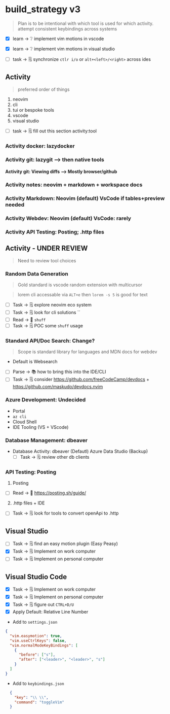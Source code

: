 # build_strategy v3

> Plan is to be intentional with which tool is used for which activity. attempt consistent keybindings across systems

- [x] learn -> ❔ implement vim motions in vscode
- [x] learn -> ❔ implement vim motions in visual studio

- [ ] task -> 🗒️ synchronize `ctlr i/o` or `alt+<left>/<right>` across ides

## Activity

> preferred order of things

1. neovim
2. cli
3. tui or bespoke tools
4. vscode
5. visual studio

- [ ] task -> 🗒️ fill out this section activity:tool

### Activity docker: lazydocker

### Activity git: lazygit --> then native tools

#### Activity git: Viewing diffs --> Mostly browser/github

### Activity notes: neovim + markdown + workspace docs

### Activity Markdown: Neovim (default) VsCode if tables+preview needed

### Activity Webdev: Neovim (default) VsCode: rarely

### Activity API Testing: Posting; .http files

## Activity - UNDER REVIEW

> Need to review tool choices

### Random Data Generation

> Gold standard is vscode random extension with multicursor

> lorem cli accessable via `ALT+e` then `lorem -s 5` is good for text

- [ ] Task -> 🗒️ explore neovim eco system
- [ ] Task -> 🗒️ look for cli solutions ``
- [ ] Read -> 📖 `shuff`
- [ ] Task -> 🗒️ POC some `shuff` usage

### Standard API/Doc Search: Change?

> Scope is standard library for languages and MDN docs for webdev

- Default is Websearch
- [ ] Parse -> 📚 how to bring this into the IDE/CLI
- [ ] Task -> 🗒️ consider https://github.com/freeCodeCamp/devdocs + https://github.com/maskudo/devdocs.nvim

### Azure Development: Undecided

- Portal
- `az cli`
- Cloud Shell
- IDE Tooling (VS + VScode)

### Database Management: dbeaver

- Database Activity: dbeaver (Defautl) Azure Data Studio (Backup)
  - [ ] Task -> 🗒️ review other db clients

### API Testing: Posting

1. Posting

- [ ] Read -> 📖 https://posting.sh/guide/

2. .http files + IDE

- [ ] Task -> 🗒️ look for tools to convert openApi to .http

## Visual Studio

- [ ] Task -> 🗒️ find an easy motion plugin (Easy Peasy)
- [x] Task -> 🗒️ Implement on work computer
- [ ] Task -> 🗒️ Implement on personal computer

## Visual Studio Code

- [x] Task -> 🗒️ Implement on work computer
- [x] Task -> 🗒️ Implement on personal computer
- [x] Task -> 🗒️ figure out `CTRL+D/U`
- [x] Apply Default: Relative Line Number

- Add to `settings.json`

```json
{
  "vim.easymotion": true,
  "vim.useCtrlKeys": false,
  "vim.normalModeKeyBindings": [
    {
      "before": ["s"],
      "after": ["<leader>", "<leader>", "s"]
    }
  ]
}
```

- Add to `keybindings.json`

```JSON
  {
    "key": "\\ \\",
    "command": "toggleVim"
  }
```
